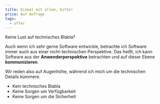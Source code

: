 ```yaml
---
title: Einmal mit allem, bitte!
price: Auf Anfrage
tags:
  - offer
---
```


Keine Lust auf technisches Blabla?

Auch wenn ich sehr gerne Software entwickle,
betrachte ich Software immer auch aus einer nicht-technischen Perspektive.
Das heißt, ich kann Software aus der **Anwenderperspektive** betrachten und auf dieser Ebene **kommunizieren**.

Wir reden also auf Augenhöhe, während ich mich um die technischen Details kümmere.

- Kein technisches Blabla
- Keine Sorgen um Verfügbarkeit
- Keine Sorgen um die Sicherheit

